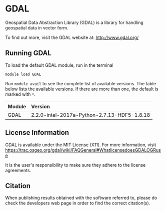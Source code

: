 # GDAL

Geospatial Data Abstraction Library (GDAL) is a library for handling geospatial data in vector form.

To find out more, visit the GDAL website at: http://www.gdal.org/

## Running GDAL

To load the default GDAL module, run in the terminal

    module load GDAL

Run `module avail` to see the complete list of available versions. The table below lists the
available versions. If there are more than one, the default is marked with `*`.

| Module     | Version     |
| :------------- | :------------- |
| GDAL |2.2.0-intel-2017a-Python-2.7.13-HDF5-1.8.18 |


## License Information

GDAL is available under the MIT License (X11). For more information, visit https://trac.osgeo.org/gdal/wiki/FAQGeneral#WhatlicensedoesGDALOGRuse

It is the user's responsibility to make sure they adhere to the license agreements.

## Citation

When publishing results obtained with the software referred to, please do check the developers web page in order to find the correct citation(s).
